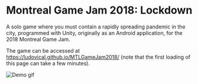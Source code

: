 # Montreal Game Jam 2018: Lockdown
A solo game where you must contain a rapidly spreading pandemic in the city, programmed with Unity, originally as an Android application, for the 2018 Montreal Game Jam.

The game can be accessed at https://ludovical.github.io/MTLGameJam2018/ (note that the first loading of this page can take a few minutes).

![Demo gif](https://github.com/LudovicAL/AtomicOrbital/blob/main/Demo.gif?raw=true)
